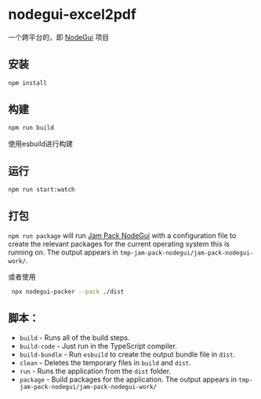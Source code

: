 nodegui-excel2pdf
======================
一个跨平台的，即 [NodeGui](https://docs.nodegui.org/) 项目


安装
------
```bash
npm install
```

构建
--------
```bash
npm run build
```
使用esbuild进行构建

运行
-------
```bash
npm run start:watch
```

打包
---------
`npm run package` will run [Jam Pack NodeGui](https://github.com/sedwards2009/jam-pack-nodegui) with a configuration file to create the relevant packages for the current operating system this is running on. The output appears in `tmp-jam-pack-nodegui/jam-pack-nodegui-work/`.

或者使用

```bash
 npx nodegui-packer --pack ./dist
```


脚本：
------------------

* `build` - Runs all of the build steps.
* `build-code` - Just run in the TypeScript compiler.
* `build-bundle` - Run `esbuild` to create the output bundle file in `dist`.
* `clean` - Deletes the temporary files in `build` and `dist`.
* `run` - Runs the application from the `dist` folder.
* `package` - Build packages for the application. The output appears in `tmp-jam-pack-nodegui/jam-pack-nodegui-work/`
